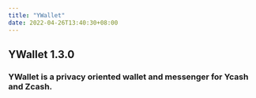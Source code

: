 ```yaml
---
title: "YWallet"
date: 2022-04-26T13:40:30+08:00
---
```


<div class="mx-auto px-6">
<h2 class="uppercase text-4xl font-bold mb-2 text-white">
    YWallet 1.3.0
</h2>
<h3 class="text-2xl mb-8 text-white">
    YWallet is a privacy oriented wallet and messenger for Ycash
and Zcash.
</h3>
</div>

<div class="youtube-player" data-id="3fhn7xV534A"></div>
</div>

<link href="main.css" rel=stylesheet integrity>
<link href="youtube.css" rel=stylesheet integrity>
<script src="youtube.js"></script>
